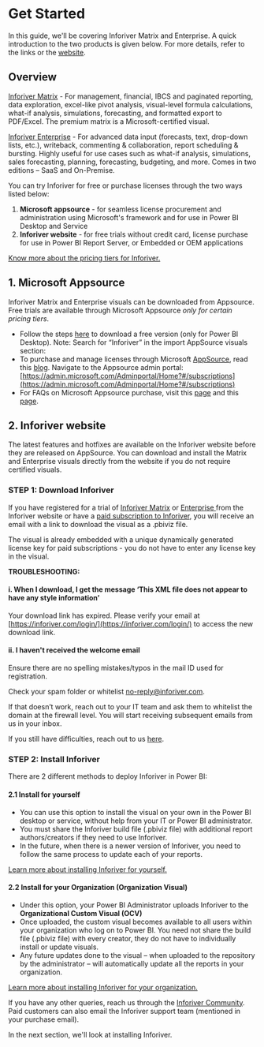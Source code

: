 # Get Started

In this guide, we'll be covering Inforiver Matrix and Enterprise. A quick introduction to the two products is given below. For more details, refer to the links or the [website](https://inforiver.com/).

## Overview

[Inforiver Matrix](https://inforiver.com/matrix/) - For management, financial, IBCS and paginated reporting, data exploration, excel-like pivot analysis, visual-level formula calculations, what-if analysis, simulations, forecasting, and formatted export to PDF/Excel. The premium matrix is a Microsoft-certified visual.

[Inforiver Enterprise](https://inforiver.com/enterprise/) - For advanced data input (forecasts, text, drop-down lists, etc.), writeback, commenting & collaboration, report scheduling & bursting. Highly useful for use cases such as what-if analysis, simulations, sales forecasting, planning, forecasting, budgeting, and more. Comes in two editions – SaaS and On-Premise.

You can try Inforiver for free or purchase licenses through the two ways listed below:

1. **Microsoft appsource** - for seamless license procurement and administration using Microsoft's framework and for use in Power BI Desktop and Service
2. **Inforiver website** - for free trials without credit card, license purchase for use in Power BI Report Server, or Embedded or OEM applications

[Know more about the pricing tiers for Inforiver.](https://inforiver.com/pricing/)

## 1. Microsoft Appsource

Inforiver Matrix and Enterprise visuals can be downloaded from Appsource. Free trials are available through Microsoft Appsource _only for certain pricing tiers_.

* Follow the steps [here](https://learn.microsoft.com/en-us/power-bi/developer/visuals/import-visual) to download a free version (only for Power BI Desktop). Note: Search for “Inforiver” in the import AppSource visuals section:
* To purchase and manage licenses through Microsoft [AppSource](https://appsource.microsoft.com/marketplace/apps?page=1\&product=power-bi-visuals), read this [blog](https://powerbi.microsoft.com/en-au/blog/introducing-a-new-way-to-purchase-licensed-power-bi-visuals-and-manage-licenses-through-microsoft-platforms/). Navigate to the Appsource admin portal: [https://admin.microsoft.com/Adminportal/Home?#/subscriptions](https://admin.microsoft.com/Adminportal/Home?#/subscriptions)
* For FAQs on Microsoft Appsource purchase, visit this [page](https://inforiver.com/microsoft-appsource-purchase-faq/) and this [page](https://learn.microsoft.com/en-us/power-bi/developer/visuals/licensing-faq).

## 2. Inforiver website

The latest features and hotfixes are available on the Inforiver website before they are released on AppSource. You can download and install the Matrix and Enterprise visuals directly from the website if you do not require certified visuals.

### STEP 1: Download Inforiver

If you have registered for a trial of [Inforiver Matrix](https://inforiver.com/trial/) or [Enterprise ](https://inforiver.com/enterprise/trial/)from the Inforiver website or have a [paid subscription to Inforiver](https://inforiver.com/login/), you will receive an email with a link to download the visual as a .pbiviz file.

The visual is already embedded with a unique dynamically generated license key for paid subscriptions - you do not have to enter any license key in the visual.

**TROUBLESHOOTING:**

#### i. When I download, I get the message ‘This XML file does not appear to have any style information’ <a href="#headline-413-134" id="headline-413-134"></a>

Your download link has expired. Please verify your email at [https://inforiver.com/login/](https://inforiver.com/login/) to access the new download link.

#### ii. I haven't received the welcome email <a href="#headline-437-2838" id="headline-437-2838"></a>

Ensure there are no spelling mistakes/typos in the mail ID used for registration.

Check your spam folder or whitelist [no-reply@inforiver.com](mailto:no-reply@inforiver.com).

If that doesn’t work, reach out to your IT team and ask them to whitelist the domain at the firewall level. You will start receiving subsequent emails from us in your inbox.

If you still have difficulties, reach out to us [here](https://inforiver.com/contact-us/).

### STEP 2:  Install Inforiver

There are 2 different methods to deploy Inforiver in Power BI:

#### 2.1 Install for yourself

* You can use this option to install the visual on your own in the Power BI desktop or service, without help from your IT or Power BI administrator.
* You must share the Inforiver build file (.pbiviz file) with additional report authors/creators if they need to use Inforiver.
* In the future, when there is a newer version of Inforiver, you need to follow the same process to update each of your reports.

[Learn more about installing Inforiver for yourself.](installing-inforiver-for-yourself.md)

#### 2.2 Install for your Organization (Organization Visual)

* Under this option, your Power BI Administrator uploads Inforiver to the **Organizational Custom Visual (OCV)**
* Once uploaded, the custom visual becomes available to all users within your organization who log on to Power BI. You need not share the build file (.pbiviz file) with every creator, they do not have to individually install or update visuals.
* Any future updates done to the visual – when uploaded to the repository by the administrator – will automatically update all the reports in your organization.

[Learn more about installing Inforiver for your organization.](installing-inforiver-for-your-organization-org-visual.md)

If you have any other queries, reach us through the [Inforiver Community](https://community.inforiver.com/). Paid customers can also email the Inforiver support team (mentioned in your purchase email).

In the next section, we'll look at installing Inforiver.
